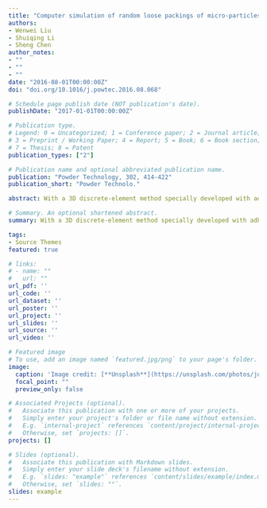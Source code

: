 ```yaml
---
title: "Computer simulation of random loose packings of micro-particles in presence of adhesion and friction"
authors:
- Wenwei Liu
- Shuiqing Li
- Sheng Chen
author_notes:
- ""
- ""
- ""
date: "2016-08-01T00:00:00Z"
doi: "doi.org/10.1016/j.powtec.2016.08.068"

# Schedule page publish date (NOT publication's date).
publishDate: "2017-01-01T00:00:00Z"

# Publication type.
# Legend: 0 = Uncategorized; 1 = Conference paper; 2 = Journal article;
# 3 = Preprint / Working Paper; 4 = Report; 5 = Book; 6 = Book section;
# 7 = Thesis; 8 = Patent
publication_types: ["2"]

# Publication name and optional abbreviated publication name.
publication: "Powder Technology, 302, 414-422"
publication_short: "Powder Technolo."

abstract: With a 3D discrete-element method specially developed with adhesive contact mechanics, random loose packings of uniform spherical micron-sized particles are fully investigated. Characterized by a dimensionless adhesion parameter Ad proposed in the previous work, four packing regimes are identified: random close packing (RCP) regime with Ad<0.01; random loose packing (RLP) regime with 0.01<Ad<1; adhesion regime with 1<Ad<20 and an asymptotic limit regime with Ad>20. The evolution of the radial distribution function with respect to Ad is analyzed and divided into three stages. Force distribution of these adhesive loose packings follows P(f)~f($\theta$) for small forces and P(f)~$\exp(−\beta f)$ for big forces, respectively, which shares a similar form with that in packings without adhesion but results in distinct exponents of $\theta=0.879$, $\beta=0.839$ for normal forces. A local mechanical equilibrium analysis demonstrates that adhesion enhances both sliding and rolling resistance so that the fairly loose packing structures of adhesive particles can still be mechanically stable.

# Summary. An optional shortened abstract.
summary: With a 3D discrete-element method specially developed with adhesive contact mechanics, random loose packings of uniform spherical micron-sized particles are fully investigated.

tags:
- Source Themes
featured: true

# links:
# - name: ""
#   url: ""
url_pdf: ''
url_code: ''
url_dataset: ''
url_poster: ''
url_project: ''
url_slides: ''
url_source: ''
url_video: ''

# Featured image
# To use, add an image named `featured.jpg/png` to your page's folder. 
image:
  caption: 'Image credit: [**Unsplash**](https://unsplash.com/photos/jdD8gXaTZsc)'
  focal_point: ""
  preview_only: false

# Associated Projects (optional).
#   Associate this publication with one or more of your projects.
#   Simply enter your project's folder or file name without extension.
#   E.g. `internal-project` references `content/project/internal-project/index.md`.
#   Otherwise, set `projects: []`.
projects: []

# Slides (optional).
#   Associate this publication with Markdown slides.
#   Simply enter your slide deck's filename without extension.
#   E.g. `slides: "example"` references `content/slides/example/index.md`.
#   Otherwise, set `slides: ""`.
slides: example
---
```

